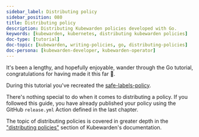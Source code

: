 ```yaml
---
sidebar_label: Distributing policy
sidebar_position: 080
title: Distributing policy
description: Distributing Kubewarden policies developed with Go.
keywords: [kubewarden, kubernetes, distributing kubewarden policies]
doc-type: [tutorial]
doc-topic: [kubewarden, writing-policies, go, distributing-policies]
doc-persona: [kubewarden-developer, kubewarden-operator]
---
```


<head>
  <link rel="canonical" href="https://docs.kubewarden.io/writing-policies/go/distribute"/>
</head>

It's been a lengthy, and hopefully enjoyable, wander through the Go tutorial,
congratulations for having made it this far 🎉.

During this tutorial you've recreated the
[safe-labels-policy](https://github.com/kubewarden/safe-labels-policy).

There's nothing special to do when it comes to distributing a policy.
If you followed this guide, you have already published your policy using the
GitHub `release.yml` Action defined in the last chapter.

The topic of distributing policies is covered in greater depth in the
["distributing policies"](/distributing-policies.md)
section of Kubewarden's documentation.
